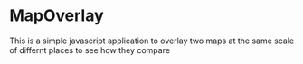# MapOverlay

This is a simple javascript application to overlay two maps at the 
same scale of differnt places to see how they compare
